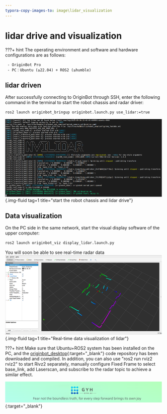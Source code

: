 ```yaml
---
typora-copy-images-to: image\lidar_visualization
---
```


# **lidar drive and visualization**

???+ hint
    The operating environment and software and hardware configurations are as follows:
    

     - OriginBot Pro
     - PC：Ubuntu (≥22.04) + ROS2 (≥humble)



<!-- <iframe
  src="//player.bilibili.com/player.html?aid=516658213&bvid=BV1eg411a7A9&cid=866110216&page=13&autoplay=0"
  scrolling="no"
  border="0"
  width="800px"
  height="460px"
  frameborder="no"
  framespacing="0"
  allowfullscreen="true"
>
</iframe> -->



## **lidar driven**

After successfully connecting to OriginBot through SSH, enter the following command in the terminal to start the robot chassis and radar driver:

```bash
ros2 launch originbot_bringup originbot.launch.py use_lidar:=true
```

![image-20220822150642309](../../assets/img/lidar_visualization/usb_lidar.png){.img-fluid tag=1 title="start the robot chassis and lidar drive"}



## **Data visualization**

On the PC side in the same network, start the visual display software of the upper computer:

```bash
ros2 launch originbot_viz display_lidar.launch.py
```

You will soon be able to see real-time radar data
![img](../../assets/img/lidar_visualization/Clip_2024-09-14_17-54-24.png){.img-fluid tag=1 title="Real-time data visualization of lidar"}



???+ hint
    Make sure that Ubuntu+ROS2 system has been installed on the PC, and the [originbot_desktop](https://github.com/guyuehome/originbot_desktop){:target="_blank"} code repository has been downloaded and compiled. In addition, you can also use "ros2 run rviz2 rviz2" to start Rivz2 separately, manually configure Fixed Frame to select base_link, add Laserscan, and subscribe to the radar topic to achieve a similar effect.



[![图片1](../../assets/img/footer_en.png)](https://www.guyuehome.com/){:target="_blank"}

